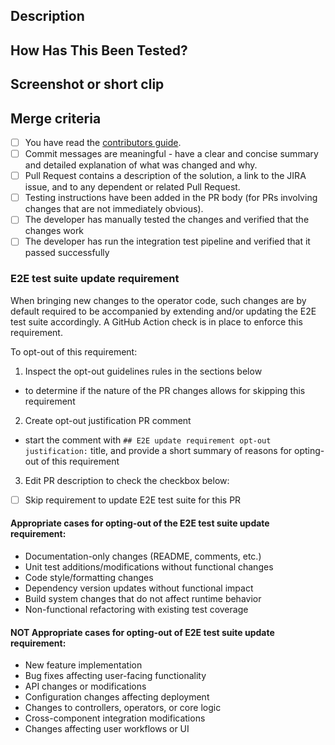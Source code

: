 <!--- 
Many thanks for submitting your Pull Request ❤️!

Please complete the following sections for a smooth review.
-->

## Description
<!--- Describe your changes in detail -->

<!--- Link your JIRA and related links here for reference. -->

## How Has This Been Tested?
<!--- Please describe in detail how you tested your changes. -->
<!--- Include details of your testing environment and the tests you ran to -->
<!--- see how your change affects other areas of the code, etc. -->

## Screenshot or short clip
<!--- If applicable, attach a screenshot or a short clip demonstrating the feature. -->

## Merge criteria
<!--- This PR will be merged by any repository approver when it meets all the points in the checklist -->
<!--- Go over all the following points, and put an `x` in all the boxes that apply. -->

- [ ] You have read the [contributors guide](https://github.com/opendatahub-io/opendatahub-operator/blob/incubation/CONTRIBUTING.md).
- [ ] Commit messages are meaningful - have a clear and concise summary and detailed explanation of what was changed and why.
- [ ] Pull Request contains a description of the solution, a link to the JIRA issue, and to any dependent or related Pull Request.
- [ ] Testing instructions have been added in the PR body (for PRs involving changes that are not immediately obvious).
- [ ] The developer has manually tested the changes and verified that the changes work
- [ ] The developer has run the integration test pipeline and verified that it passed successfully

### E2E test suite update requirement

When bringing new changes to the operator code, such changes are by default required to be accompanied by extending and/or updating the E2E test suite accordingly. A GitHub Action check is in place to enforce this requirement.

To opt-out of this requirement:
1. Inspect the opt-out guidelines rules in the sections below
  - to determine if the nature of the PR changes allows for skipping this requirement
2. Create opt-out justification PR comment
  - start the comment with `## E2E update requirement opt-out justification:` title, and provide a short summary of reasons for opting-out of this requirement
3. Edit PR description to check the checkbox below: 

- [ ] Skip requirement to update E2E test suite for this PR

#### Appropriate cases for opting-out of the E2E test suite update requirement:

- Documentation-only changes (README, comments, etc.)
- Unit test additions/modifications without functional changes
- Code style/formatting changes
- Dependency version updates without functional impact
- Build system changes that do not affect runtime behavior
- Non-functional refactoring with existing test coverage

#### NOT Appropriate cases for opting-out of E2E test suite update requirement:

- New feature implementation
- Bug fixes affecting user-facing functionality
- API changes or modifications
- Configuration changes affecting deployment
- Changes to controllers, operators, or core logic
- Cross-component integration modifications
- Changes affecting user workflows or UI
